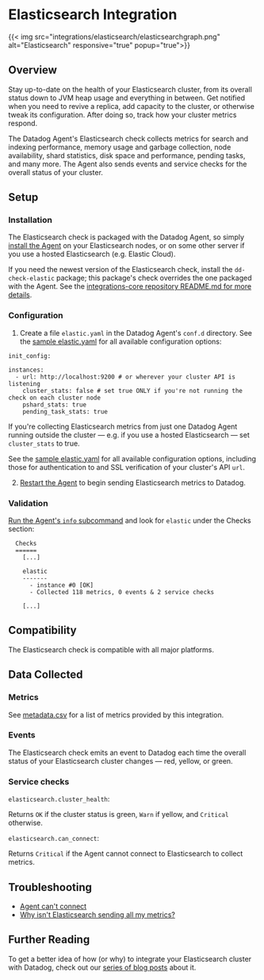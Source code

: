 # Elasticsearch Integration
{{< img src="integrations/elasticsearch/elasticsearchgraph.png" alt="Elasticsearch" responsive="true" popup="true">}}

## Overview

Stay up-to-date on the health of your Elasticsearch cluster, from its overall status down to JVM heap usage and everything in between. Get notified when you need to revive a replica, add capacity to the cluster, or otherwise tweak its configuration. After doing so, track how your cluster metrics respond.

The Datadog Agent's Elasticsearch check collects metrics for search and indexing performance, memory usage and garbage collection, node availability, shard statistics, disk space and performance, pending tasks, and many more. The Agent also sends events and service checks for the overall status of your cluster.

## Setup
### Installation

The Elasticsearch check is packaged with the Datadog Agent, so simply [install the Agent](https://app.datadoghq.com/account/settings#agent) on your Elasticsearch nodes, or on some other server if you use a hosted Elasticsearch (e.g. Elastic Cloud).  

If you need the newest version of the Elasticsearch check, install the `dd-check-elastic` package; this package's check overrides the one packaged with the Agent. See the [integrations-core repository README.md for more details](https://github.com/DataDog/integrations-core#installing-the-integrations).

### Configuration

1. Create a file `elastic.yaml` in the Datadog Agent's `conf.d` directory. See the [sample elastic.yaml](https://github.com/DataDog/integrations-core/blob/master/elastic/conf.yaml.example) for all available configuration options:

```
init_config:

instances:
  - url: http://localhost:9200 # or wherever your cluster API is listening
    cluster_stats: false # set true ONLY if you're not running the check on each cluster node
    pshard_stats: true
    pending_task_stats: true
```

If you're collecting Elasticsearch metrics from just one Datadog Agent running outside the cluster — e.g. if you use a hosted Elasticsearch — set `cluster_stats` to true.

See the [sample elastic.yaml](https://github.com/Datadog/integrations-core/blob/master/elastic/conf.yaml.example) for all available configuration options, including those for authentication to and SSL verification of your cluster's API `url`.

2. [Restart the Agent](https://docs.datadoghq.com/agent/faq/start-stop-restart-the-datadog-agent) to begin sending Elasticsearch metrics to Datadog.

### Validation

[Run the Agent's `info` subcommand](https://docs.datadoghq.com/agent/faq/agent-status-and-information/) and look for `elastic` under the Checks section:

```
  Checks
  ======
    [...]

    elastic
    -------
      - instance #0 [OK]
      - Collected 118 metrics, 0 events & 2 service checks

    [...]
```

## Compatibility

The Elasticsearch check is compatible with all major platforms.

## Data Collected
### Metrics

See [metadata.csv](https://github.com/DataDog/integrations-core/blob/master/elastic/metadata.csv) for a list of metrics provided by this integration.

### Events

The Elasticsearch check emits an event to Datadog each time the overall status of your Elasticsearch cluster changes — red, yellow, or green.

### Service checks

`elasticsearch.cluster_health`:

Returns `OK` if the cluster status is green, `Warn` if yellow, and `Critical` otherwise.

`elasticsearch.can_connect`:

Returns `Critical` if the Agent cannot connect to Elasticsearch to collect metrics.

## Troubleshooting

* [Agent can't connect](https://docs.datadoghq.com/integrations/faq/elastic-agent-can-t-connect)
* [Why isn't Elasticsearch sending all my metrics?](/integrations/faq/why-isn-t-elasticsearch-sending-all-my-metrics)

## Further Reading
To get a better idea of how (or why) to integrate your Elasticsearch cluster with Datadog, check out our [series of blog posts](https://www.datadoghq.com/blog/monitor-elasticsearch-performance-metrics/) about it.
